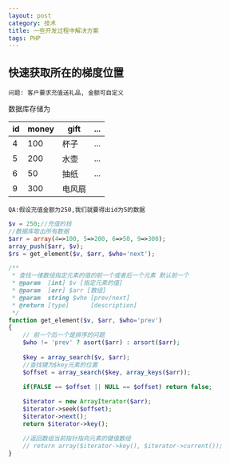 ```yaml
---
layout: post
category: 技术
title: 一些开发过程中解决方案
tags: PHP
---
```

## 快速获取所在的梯度位置
`问题: 客户要求充值送礼品, 金额可自定义`

数据库存储为

| id  | money | gift   | ... |
| --- | ----- | ------ | --- |
| 4   | 100   | 杯子   | ... |
| 5   | 200   | 水壶   | ... |
| 6   | 50    | 抽纸   | ... |
| 9   | 300   | 电风扇 |     |

`QA:假设充值金额为250,我们就要得出id为5的数据`

```php
$v = 250;//充值的钱
//数据库取出所有数据
$arr = array(4=>100, 5=>200, 6=>50, 9=>300);
array_push($arr, $v);
$rs = get_element($v, $arr, $who='next');

/**
 * 查找一维数组指定元素的值的前一个或者后一个元素 默认前一个
 * @param  [int] $v [指定元素的值]
 * @param  [arr] $arr [数组]
 * @param  string $who [prev/next]
 * @return [type]      [description]
 */
function get_element($v, $arr, $who='prev')
{
	// 前一个后一个是排序的问题
    $who != 'prev' ? asort($arr) : arsort($arr);
    
    $key = array_search($v, $arr);
    //查找键为$key元素的位置
    $offset = array_search($key, array_keys($arr));
    
    if(FALSE == $offset || NULL == $offset) return false;

    $iterator = new ArrayIterator($arr);
    $iterator->seek($offset);
    $iterator->next();
    return $iterator->key();

    //返回数组当前指针指向元素的键值数组
    // return array($iterator->key(), $iterator->current());
} 
```